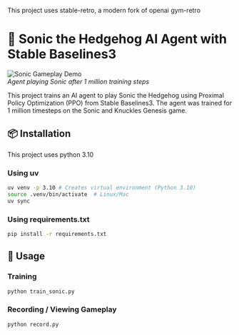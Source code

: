 This project uses stable-retro, a modern fork of openai gym-retro

# 🦔 Sonic the Hedgehog AI Agent with Stable Baselines3

![Sonic Gameplay Demo](gameplay.gif)  
_Agent playing Sonic after 1 million training steps_

This project trains an AI agent to play Sonic the Hedgehog using Proximal Policy Optimization (PPO) from Stable Baselines3. The agent was trained for 1 million timesteps on the Sonic and Knuckles Genesis game.

## 📦 Installation

This project uses python 3.10

### Using uv

```bash
uv venv -p 3.10 # Creates virtual environment (Python 3.10)
source .venv/bin/activate  # Linux/Mac
uv sync
```

### Using requirements.txt

```bash
pip install -r requirements.txt
```

## 🚀 Usage

### Training

```bash
python train_sonic.py
```

### Recording / Viewing Gameplay

```bash
python record.py
```
